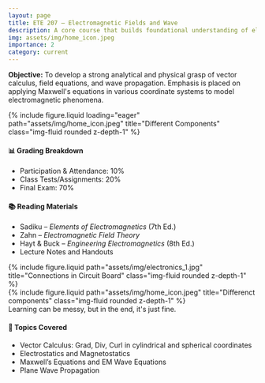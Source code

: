 ```yaml
---
layout: page
title: ETE 207 – Electromagnetic Fields and Wave
description: A core course that builds foundational understanding of electric and magnetic field behavior in space and time.
img: assets/img/home_icon.jpeg
importance: 2
category: current
---
```


<div class="row">
  <div class="col-sm-12">
    <p><strong>Objective:</strong> To develop a strong analytical and physical grasp of vector calculus, field equations, and wave propagation. Emphasis is placed on applying Maxwell's equations in various coordinate systems to model electromagnetic phenomena.
    </p>
  </div>
</div>

<div class="row">
    <div class="col-sm mt-3 mt-md-0">
        {% include figure.liquid loading="eager" path="assets/img/home_icon.jpeg" title="Different Components" class="img-fluid rounded z-depth-1" %}
    </div>
</div>


<div class="row mt-4">
  <div class="col-sm-6">
    <h4>📊 Grading Breakdown</h4>
    <ul>
      <li>Participation & Attendance: 10%</li>
      <li>Class Tests/Assignments: 20%</li>
      <li>Final Exam: 70%</li>
    </ul>
  </div>
  <div class="col-sm-6">
    <h4>📚 Reading Materials</h4>
    <ul>
      <li>Sadiku – <i>Elements of Electromagnetics</i> (7th Ed.)</li>
      <li>Zahn – <i>Electromagnetic Field Theory</i></li>
      <li>Hayt & Buck – <i>Engineering Electromagnetics</i> (8th Ed.)</li>
      <li>Lecture Notes and Handouts</li>
    </ul>
  </div>
</div>

<div class="row justify-content-sm-center">
    <div class="col-sm-8 mt-3 mt-md-0">
        {% include figure.liquid path="assets/img/electronics_1.jpg" title="Connections in Circuit Board" class="img-fluid rounded z-depth-1" %}
    </div>
    <div class="col-sm-4 mt-3 mt-md-0">
        {% include figure.liquid path="assets/img/home_icon.jpeg" title="Differenct components" class="img-fluid rounded z-depth-1" %}
    </div>
</div>
<div class="caption">
    Learning can be messy, but in the end, it's just fine.
</div>

<div class="row mt-4">
  <div class="col-sm-12">
    <h4>🧭 Topics Covered</h4>
    <ul>
      <li>Vector Calculus: Grad, Div, Curl in cylindrical and spherical coordinates</li>
      <li>Electrostatics and Magnetostatics</li>
      <li>Maxwell’s Equations and EM Wave Equations</li>
      <li>Plane Wave Propagation</li>
    </ul>
  </div>
</div>

